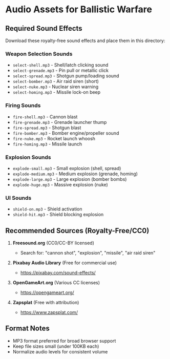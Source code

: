 # Audio Assets for Ballistic Warfare

## Required Sound Effects

Download these royalty-free sound effects and place them in this directory:

### Weapon Selection Sounds
- `select-shell.mp3` - Shell/latch clicking sound
- `select-grenade.mp3` - Pin pull or metallic click
- `select-spread.mp3` - Shotgun pump/loading sound
- `select-bomber.mp3` - Air raid siren (short)
- `select-nuke.mp3` - Nuclear siren warning
- `select-homing.mp3` - Missile lock-on beep

### Firing Sounds
- `fire-shell.mp3` - Cannon blast
- `fire-grenade.mp3` - Grenade launcher thump
- `fire-spread.mp3` - Shotgun blast
- `fire-bomber.mp3` - Bomber engine/propeller sound
- `fire-nuke.mp3` - Rocket launch whoosh
- `fire-homing.mp3` - Missile launch

### Explosion Sounds
- `explode-small.mp3` - Small explosion (shell, spread)
- `explode-medium.mp3` - Medium explosion (grenade, homing)
- `explode-large.mp3` - Large explosion (bomber bombs)
- `explode-huge.mp3` - Massive explosion (nuke)

### UI Sounds
- `shield-on.mp3` - Shield activation
- `shield-hit.mp3` - Shield blocking explosion

## Recommended Sources (Royalty-Free/CC0)

1. **Freesound.org** (CC0/CC-BY licensed)
   - Search for: "cannon shot", "explosion", "missile", "air raid siren"

2. **Pixabay Audio Library** (Free for commercial use)
   - https://pixabay.com/sound-effects/

3. **OpenGameArt.org** (Various CC licenses)
   - https://opengameart.org/

4. **Zapsplat** (Free with attribution)
   - https://www.zapsplat.com/

## Format Notes
- MP3 format preferred for broad browser support
- Keep file sizes small (under 100KB each)
- Normalize audio levels for consistent volume
